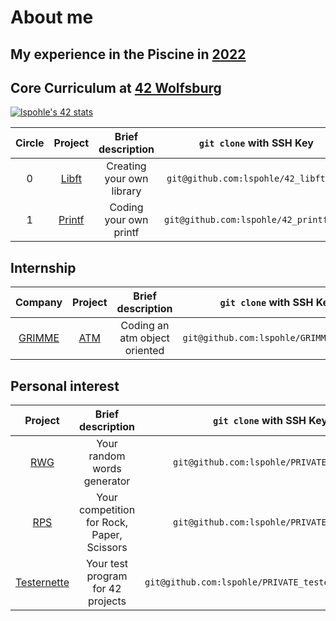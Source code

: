 # About me

## My experience in the Piscine in [2022](https://de.linkedin.com/posts/42wolfsburg_meet-the-pisciners-of-42-wolfsburg-lea-activity-7001888943784787968-BH_N)

## Core Curriculum at [42 Wolfsburg](https://42wolfsburg.de/)

[![lspohle's 42 stats](https://badge42.vercel.app/api/v2/clc39o9vg00590flgbemnvaab/stats?cursusId=21&coalitionId=150)](https://github.com/JaeSeoKim/badge42) 

| Circle | Project |         Brief description  | `git clone` with SSH Key | Language | OS | Score   |Status |
|:------:|:-------:|:--------------------------:|:--------:|:--------:|:--:|:------:|:-----:|
| 0      | [Libft](https://github.com/lspohle/libft)   | Creating your own library   |`git@github.com:lspohle/42_libft.git`| C        | macOS|125%  |  ✅|
| 1      | [Printf](https://github.com/lspohle/ft_printf)  |Coding your own printf      |`git@github.com:lspohle/42_printf.git`| C        | macOS|104%      |  ✅|

## Internship

| Company | Project       |         Brief description      | `git clone` with SSH Key | Language | OS |  Status |
|:-------:|:-------------:|:------------------------------:|:--------:|:--------:|:--:|:------:|
|[GRIMME](https://grimme.com/de)   |[ATM](https://github.com/lspohle/atm)            |Coding an atm object oriented   |`git@github.com:lspohle/GRIMME_atm.git`| C#       | macOS|✅      |

## Personal interest

| Project       |         Brief description      | `git clone` with SSH Key | Language | OS |  Status |
|:-------------:|:------------------------------:|:--------:|:--------:|:--:|:------:|
|[RWG](https://github.com/lspohle/random_words_generator)|Your random words generator | `git@github.com:lspohle/PRIVATE_rwg.git`| C        | macOS|✅      |
|[RPS](https://github.com/lspohle/PRIVATE_rps)|Your competition for Rock, Paper, Scissors |`git@github.com:lspohle/PRIVATE_rps.git`| C        | macOS|✅      |
|[Testernette](https://github.com/lspohle/42_testernette)|Your test program for 42 projects |`git@github.com:lspohle/PRIVATE_testernette_42.git`| C        | macOS|✅      |
